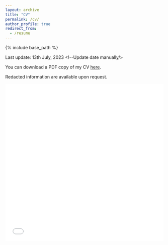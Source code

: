 ```yaml
---
layout: archive
title: "CV"
permalink: /cv/
author_profile: true
redirect_from:
  - /resume
---
```


{% include base_path %}

Last update: 13th July, 2023 <!--Update date manually/>

You can download a PDF copy of my CV [here](/files/CVRifat_v7_Redacted.pdf).

Redacted information are available upon request.

<iframe src="/files/CVRifat_v7_Redacted.pdf" width="100%" height="500" frameborder="no" border="0" marginwidth="0" marginheight="0"></iframe>

